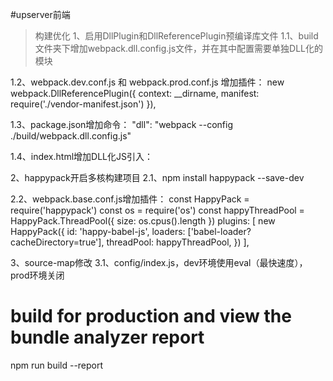 #upserver前端

> 构建优化
1、启用DllPlugin和DllReferencePlugin预编译库文件
1.1、build文件夹下增加webpack.dll.config.js文件，并在其中配置需要单独DLL化的模块

1.2、webpack.dev.conf.js 和 webpack.prod.conf.js 增加插件：
new webpack.DllReferencePlugin({
    context: __dirname,
    manifest: require('./vendor-manifest.json')
}),

1.3、package.json增加命令：
"dll": "webpack --config ./build/webpack.dll.config.js"

1.4、index.html增加DLL化JS引入：
<script src="/static/js/vendor.dll.js"></script>

2、happypack开启多核构建项目
2.1、npm install happypack --save-dev

2.2、webpack.base.conf.js增加插件：
const HappyPack = require('happypack')
const os = require('os')
const happyThreadPool = HappyPack.ThreadPool({ size: os.cpus().length })
plugins: [
    new HappyPack({
      id: 'happy-babel-js',
      loaders: ['babel-loader?cacheDirectory=true'],
      threadPool: happyThreadPool,
    })
  ],

3、source-map修改
3.1、config/index.js，dev环境使用eval（最快速度），prod环境关闭


# build for production and view the bundle analyzer report
npm run build --report

